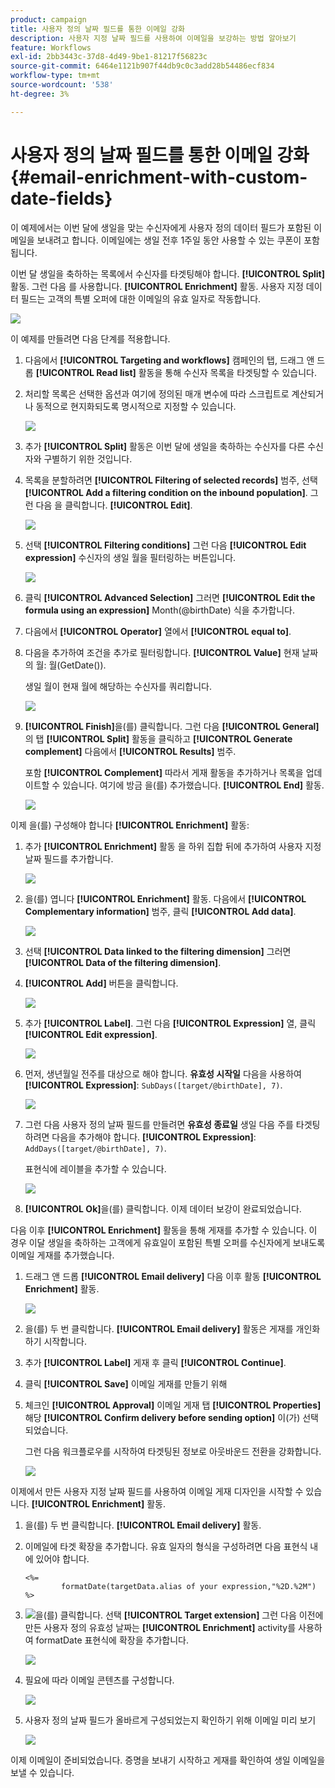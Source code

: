 ```yaml
---
product: campaign
title: 사용자 정의 날짜 필드를 통한 이메일 강화
description: 사용자 지정 날짜 필드를 사용하여 이메일을 보강하는 방법 알아보기
feature: Workflows
exl-id: 2bb3443c-37d8-4d49-9be1-81217f56823c
source-git-commit: 6464e1121b907f44db9c0c3add28b54486ecf834
workflow-type: tm+mt
source-wordcount: '538'
ht-degree: 3%

---
```


# 사용자 정의 날짜 필드를 통한 이메일 강화{#email-enrichment-with-custom-date-fields}



이 예제에서는 이번 달에 생일을 맞는 수신자에게 사용자 정의 데이터 필드가 포함된 이메일을 보내려고 합니다. 이메일에는 생일 전후 1주일 동안 사용할 수 있는 쿠폰이 포함됩니다.

이번 달 생일을 축하하는 목록에서 수신자를 타겟팅해야 합니다. **[!UICONTROL Split]** 활동. 그런 다음 를 사용합니다. **[!UICONTROL Enrichment]** 활동. 사용자 지정 데이터 필드는 고객의 특별 오퍼에 대한 이메일의 유효 일자로 작동합니다.

![](assets/uc_enrichment.png)

이 예제를 만들려면 다음 단계를 적용합니다.

1. 다음에서 **[!UICONTROL Targeting and workflows]** 캠페인의 탭, 드래그 앤 드롭 **[!UICONTROL Read list]** 활동을 통해 수신자 목록을 타겟팅할 수 있습니다.
1. 처리할 목록은 선택한 옵션과 여기에 정의된 매개 변수에 따라 스크립트로 계산되거나 동적으로 현지화되도록 명시적으로 지정할 수 있습니다.

   ![](assets/uc_enrichment_1.png)

1. 추가 **[!UICONTROL Split]** 활동은 이번 달에 생일을 축하하는 수신자를 다른 수신자와 구별하기 위한 것입니다.
1. 목록을 분할하려면 **[!UICONTROL Filtering of selected records]** 범주, 선택 **[!UICONTROL Add a filtering condition on the inbound population]**. 그런 다음 을 클릭합니다. **[!UICONTROL Edit]**.

   ![](assets/uc_enrichment_2.png)

1. 선택 **[!UICONTROL Filtering conditions]** 그런 다음 **[!UICONTROL Edit expression]** 수신자의 생일 월을 필터링하는 버튼입니다.

   ![](assets/uc_enrichment_3.png)

1. 클릭 **[!UICONTROL Advanced Selection]** 그러면 **[!UICONTROL Edit the formula using an expression]** Month(@birthDate) 식을 추가합니다.
1. 다음에서 **[!UICONTROL Operator]** 열에서 **[!UICONTROL equal to]**.
1. 다음을 추가하여 조건을 추가로 필터링합니다. **[!UICONTROL Value]** 현재 날짜의 월: 월(GetDate()).

   생일 월이 현재 월에 해당하는 수신자를 쿼리합니다.

   ![](assets/uc_enrichment_4.png)

1. **[!UICONTROL Finish]**&#x200B;을(를) 클릭합니다. 그런 다음 **[!UICONTROL General]** 의 탭 **[!UICONTROL Split]** 활동을 클릭하고 **[!UICONTROL Generate complement]** 다음에서 **[!UICONTROL Results]** 범주.

   포함 **[!UICONTROL Complement]** 따라서 게재 활동을 추가하거나 목록을 업데이트할 수 있습니다. 여기에 방금 을(를) 추가했습니다. **[!UICONTROL End]** 활동.

   ![](assets/uc_enrichment_6.png)

이제 을(를) 구성해야 합니다 **[!UICONTROL Enrichment]** 활동:

1. 추가 **[!UICONTROL Enrichment]** 활동 을 하위 집합 뒤에 추가하여 사용자 지정 날짜 필드를 추가합니다.

   ![](assets/uc_enrichment_7.png)

1. 을(를) 엽니다 **[!UICONTROL Enrichment]** 활동. 다음에서 **[!UICONTROL Complementary information]** 범주, 클릭 **[!UICONTROL Add data]**.

   ![](assets/uc_enrichment_8.png)

1. 선택 **[!UICONTROL Data linked to the filtering dimension]** 그러면 **[!UICONTROL Data of the filtering dimension]**.
1. **[!UICONTROL Add]** 버튼을 클릭합니다.

   ![](assets/uc_enrichment_9.png)

1. 추가 **[!UICONTROL Label]**. 그런 다음 **[!UICONTROL Expression]** 열, 클릭 **[!UICONTROL Edit expression]**.

   ![](assets/uc_enrichment_10.png)

1. 먼저, 생년월일 전주를 대상으로 해야 합니다. **유효성 시작일** 다음을 사용하여 **[!UICONTROL Expression]**: `SubDays([target/@birthDate], 7)`.

   ![](assets/uc_enrichment_11.png)

1. 그런 다음 사용자 정의 날짜 필드를 만들려면 **유효성 종료일** 생일 다음 주를 타겟팅하려면 다음을 추가해야 합니다. **[!UICONTROL Expression]**: `AddDays([target/@birthDate], 7)`.

   표현식에 레이블을 추가할 수 있습니다.

   ![](assets/uc_enrichment_12.png)

1. **[!UICONTROL Ok]**&#x200B;을(를) 클릭합니다. 이제 데이터 보강이 완료되었습니다.

다음 이후 **[!UICONTROL Enrichment]** 활동을 통해 게재를 추가할 수 있습니다. 이 경우 이달 생일을 축하하는 고객에게 유효일이 포함된 특별 오퍼를 수신자에게 보내도록 이메일 게재를 추가했습니다.

1. 드래그 앤 드롭 **[!UICONTROL Email delivery]** 다음 이후 활동 **[!UICONTROL Enrichment]** 활동.

   ![](assets/uc_enrichment_15.png)

1. 을(를) 두 번 클릭합니다. **[!UICONTROL Email delivery]** 활동은 게재를 개인화하기 시작합니다.
1. 추가 **[!UICONTROL Label]** 게재 후 클릭 **[!UICONTROL Continue]**.
1. 클릭 **[!UICONTROL Save]** 이메일 게재를 만들기 위해
1. 체크인 **[!UICONTROL Approval]** 이메일 게재 탭 **[!UICONTROL Properties]** 해당 **[!UICONTROL Confirm delivery before sending option]** 이(가) 선택되었습니다.

   그런 다음 워크플로우를 시작하여 타겟팅된 정보로 아웃바운드 전환을 강화합니다.

   ![](assets/uc_enrichment_18.png)

이제에서 만든 사용자 지정 날짜 필드를 사용하여 이메일 게재 디자인을 시작할 수 있습니다. **[!UICONTROL Enrichment]** 활동.

1. 을(를) 두 번 클릭합니다. **[!UICONTROL Email delivery]** 활동.
1. 이메일에 타겟 확장을 추가합니다. 유효 일자의 형식을 구성하려면 다음 표현식 내에 있어야 합니다.

   ```
   <%=
           formatDate(targetData.alias of your expression,"%2D.%2M")  %>
   ```

1. ![](assets/uc_enrichment_16.png)을(를) 클릭합니다. 선택 **[!UICONTROL Target extension]** 그런 다음 이전에 만든 사용자 정의 유효성 날짜는 **[!UICONTROL Enrichment]** activity를 사용하여 formatDate 표현식에 확장을 추가합니다.

   ![](assets/uc_enrichment_19.png)

1. 필요에 따라 이메일 콘텐츠를 구성합니다.

   ![](assets/uc_enrichment_17.png)

1. 사용자 정의 날짜 필드가 올바르게 구성되었는지 확인하기 위해 이메일 미리 보기

   ![](assets/uc_enrichment_20.png)

이제 이메일이 준비되었습니다. 증명을 보내기 시작하고 게재를 확인하여 생일 이메일을 보낼 수 있습니다.
